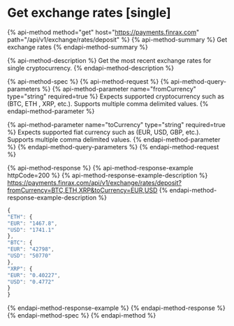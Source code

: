 # Get exchange rates \[single\]

{% api-method method="get" host="https://payments.finrax.com" path="/api/v1/exchange/rates/deposit" %}
{% api-method-summary %}
Get exchange rates
{% endapi-method-summary %}

{% api-method-description %}
Get the most recent exchange rates for single cryptocurrency.
{% endapi-method-description %}

{% api-method-spec %}
{% api-method-request %}
{% api-method-query-parameters %}
{% api-method-parameter name="fromCurrency" type="string" required=true %}
Expects supported cryptocurrency such as \(BTC, ETH , XRP, etc.\). Supports multiple comma delimited values.
{% endapi-method-parameter %}

{% api-method-parameter name="toCurrency" type="string" required=true %}
Expects supported fiat currency such as \(EUR, USD, GBP, etc.\). Supports multiple comma delimited values.
{% endapi-method-parameter %}
{% endapi-method-query-parameters %}
{% endapi-method-request %}

{% api-method-response %}
{% api-method-response-example httpCode=200 %}
{% api-method-response-example-description %}
https://payments.finrax.com/api/v1/exchange/rates/deposit?fromCurrency=BTC,ETH,XRP&toCurrency=EUR,USD
{% endapi-method-response-example-description %}

```javascript
{
"ETH": {
"EUR": "1467.8",
"USD": "1741.1"
},
"BTC": {
"EUR": "42798",
"USD": "50770"
},
"XRP": {
"EUR": "0.40227",
"USD": "0.4772"
}
}
```
{% endapi-method-response-example %}
{% endapi-method-response %}
{% endapi-method-spec %}
{% endapi-method %}



